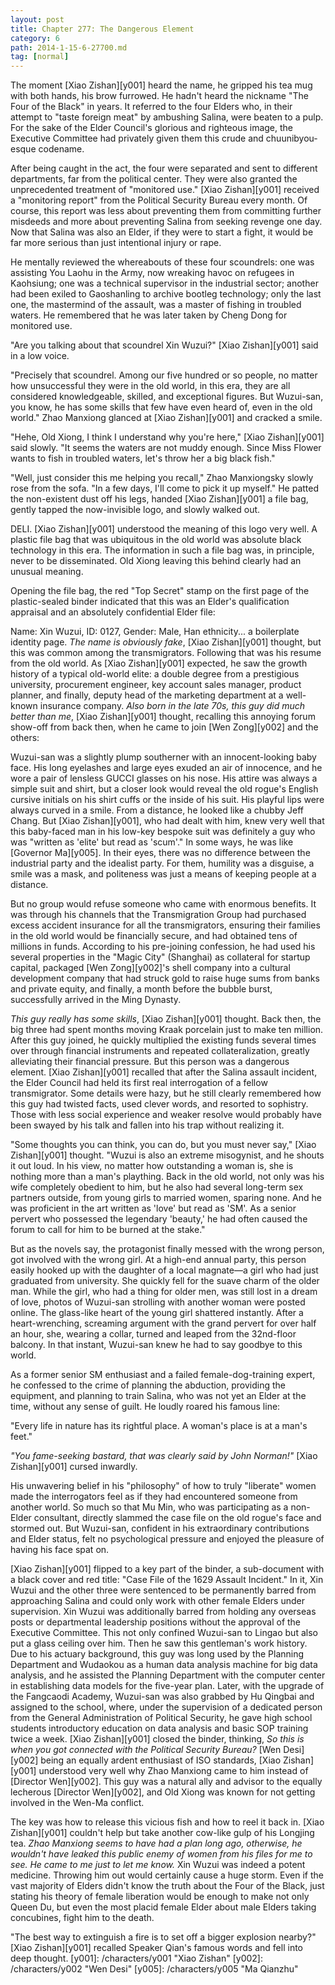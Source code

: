 ```yaml
---
layout: post
title: Chapter 277: The Dangerous Element
category: 6
path: 2014-1-15-6-27700.md
tag: [normal]
---
```


The moment [Xiao Zishan][y001] heard the name, he gripped his tea mug with both hands, his brow furrowed. He hadn't heard the nickname "The Four of the Black" in years. It referred to the four Elders who, in their attempt to "taste foreign meat" by ambushing Salina, were beaten to a pulp. For the sake of the Elder Council's glorious and righteous image, the Executive Committee had privately given them this crude and chuunibyou-esque codename.

After being caught in the act, the four were separated and sent to different departments, far from the political center. They were also granted the unprecedented treatment of "monitored use." [Xiao Zishan][y001] received a "monitoring report" from the Political Security Bureau every month. Of course, this report was less about preventing them from committing further misdeeds and more about preventing Salina from seeking revenge one day. Now that Salina was also an Elder, if they were to start a fight, it would be far more serious than just intentional injury or rape.

He mentally reviewed the whereabouts of these four scoundrels: one was assisting You Laohu in the Army, now wreaking havoc on refugees in Kaohsiung; one was a technical supervisor in the industrial sector; another had been exiled to Gaoshanling to archive bootleg technology; only the last one, the mastermind of the assault, was a master of fishing in troubled waters. He remembered that he was later taken by Cheng Dong for monitored use.

"Are you talking about that scoundrel Xin Wuzui?" [Xiao Zishan][y001] said in a low voice.

"Precisely that scoundrel. Among our five hundred or so people, no matter how unsuccessful they were in the old world, in this era, they are all considered knowledgeable, skilled, and exceptional figures. But Wuzui-san, you know, he has some skills that few have even heard of, even in the old world." Zhao Manxiong glanced at [Xiao Zishan][y001] and cracked a smile.

"Hehe, Old Xiong, I think I understand why you're here," [Xiao Zishan][y001] said slowly. "It seems the waters are not muddy enough. Since Miss Flower wants to fish in troubled waters, let's throw her a big black fish."

"Well, just consider this me helping you recall," Zhao Manxiongsky slowly rose from the sofa. "In a few days, I'll come to pick it up myself." He patted the non-existent dust off his legs, handed [Xiao Zishan][y001] a file bag, gently tapped the now-invisible logo, and slowly walked out.

DELI. [Xiao Zishan][y001] understood the meaning of this logo very well. A plastic file bag that was ubiquitous in the old world was absolute black technology in this era. The information in such a file bag was, in principle, never to be disseminated. Old Xiong leaving this behind clearly had an unusual meaning.

Opening the file bag, the red "Top Secret" stamp on the first page of the plastic-sealed binder indicated that this was an Elder's qualification appraisal and an absolutely confidential Elder file:

Name: Xin Wuzui, ID: 0127, Gender: Male, Han ethnicity... a boilerplate identity page. *The name is obviously fake*, [Xiao Zishan][y001] thought, but this was common among the transmigrators. Following that was his resume from the old world. As [Xiao Zishan][y001] expected, he saw the growth history of a typical old-world elite: a double degree from a prestigious university, procurement engineer, key account sales manager, product planner, and finally, deputy head of the marketing department at a well-known insurance company. *Also born in the late 70s, this guy did much better than me*, [Xiao Zishan][y001] thought, recalling this annoying forum show-off from back then, when he came to join [Wen Zong][y002] and the others:

Wuzui-san was a slightly plump southerner with an innocent-looking baby face. His long eyelashes and large eyes exuded an air of innocence, and he wore a pair of lensless GUCCI glasses on his nose. His attire was always a simple suit and shirt, but a closer look would reveal the old rogue's English cursive initials on his shirt cuffs or the inside of his suit. His playful lips were always curved in a smile. From a distance, he looked like a chubby Jeff Chang. But [Xiao Zishan][y001], who had dealt with him, knew very well that this baby-faced man in his low-key bespoke suit was definitely a guy who was "written as 'elite' but read as 'scum'." In some ways, he was like [Governor Ma][y005]. In their eyes, there was no difference between the industrial party and the idealist party. For them, humility was a disguise, a smile was a mask, and politeness was just a means of keeping people at a distance.

But no group would refuse someone who came with enormous benefits. It was through his channels that the Transmigration Group had purchased excess accident insurance for all the transmigrators, ensuring their families in the old world would be financially secure, and had obtained tens of millions in funds. According to his pre-joining confession, he had used his several properties in the "Magic City" (Shanghai) as collateral for startup capital, packaged [Wen Zong][y002]'s shell company into a cultural development company that had struck gold to raise huge sums from banks and private equity, and finally, a month before the bubble burst, successfully arrived in the Ming Dynasty.

*This guy really has some skills*, [Xiao Zishan][y001] thought. Back then, the big three had spent months moving Kraak porcelain just to make ten million. After this guy joined, he quickly multiplied the existing funds several times over through financial instruments and repeated collateralization, greatly alleviating their financial pressure. But this person was a dangerous element. [Xiao Zishan][y001] recalled that after the Salina assault incident, the Elder Council had held its first real interrogation of a fellow transmigrator. Some details were hazy, but he still clearly remembered how this guy had twisted facts, used clever words, and resorted to sophistry. Those with less social experience and weaker resolve would probably have been swayed by his talk and fallen into his trap without realizing it.

"Some thoughts you can think, you can do, but you must never say," [Xiao Zishan][y001] thought. "Wuzui is also an extreme misogynist, and he shouts it out loud. In his view, no matter how outstanding a woman is, she is nothing more than a man's plaything. Back in the old world, not only was his wife completely obedient to him, but he also had several long-term sex partners outside, from young girls to married women, sparing none. And he was proficient in the art written as 'love' but read as 'SM'. As a senior pervert who possessed the legendary 'beauty,' he had often caused the forum to call for him to be burned at the stake."

But as the novels say, the protagonist finally messed with the wrong person, got involved with the wrong girl. At a high-end annual party, this person easily hooked up with the daughter of a local magnate—a girl who had just graduated from university. She quickly fell for the suave charm of the older man. While the girl, who had a thing for older men, was still lost in a dream of love, photos of Wuzui-san strolling with another woman were posted online. The glass-like heart of the young girl shattered instantly. After a heart-wrenching, screaming argument with the grand pervert for over half an hour, she, wearing a collar, turned and leaped from the 32nd-floor balcony. In that instant, Wuzui-san knew he had to say goodbye to this world.

As a former senior SM enthusiast and a failed female-dog-training expert, he confessed to the crime of planning the abduction, providing the equipment, and planning to train Salina, who was not yet an Elder at the time, without any sense of guilt. He loudly roared his famous line:

"Every life in nature has its rightful place. A woman's place is at a man's feet."

*"You fame-seeking bastard, that was clearly said by John Norman!"* [Xiao Zishan][y001] cursed inwardly.

His unwavering belief in his "philosophy" of how to truly "liberate" women made the interrogators feel as if they had encountered someone from another world. So much so that Mu Min, who was participating as a non-Elder consultant, directly slammed the case file on the old rogue's face and stormed out. But Wuzui-san, confident in his extraordinary contributions and Elder status, felt no psychological pressure and enjoyed the pleasure of having his face spat on.

[Xiao Zishan][y001] flipped to a key part of the binder, a sub-document with a black cover and red title: "Case File of the 1629 Assault Incident." In it, Xin Wuzui and the other three were sentenced to be permanently barred from approaching Salina and could only work with other female Elders under supervision. Xin Wuzui was additionally barred from holding any overseas posts or departmental leadership positions without the approval of the Executive Committee. This not only confined Wuzui-san to Lingao but also put a glass ceiling over him. Then he saw this gentleman's work history. Due to his actuary background, this guy was long used by the Planning Department and Wudaokou as a human data analysis machine for big data analysis, and he assisted the Planning Department with the computer center in establishing data models for the five-year plan. Later, with the upgrade of the Fangcaodi Academy, Wuzui-san was also grabbed by Hu Qingbai and assigned to the school, where, under the supervision of a dedicated person from the General Administration of Political Security, he gave high school students introductory education on data analysis and basic SOP training twice a week. [Xiao Zishan][y001] closed the binder, thinking, *So this is when you got connected with the Political Security Bureau?* [Wen Desi][y002] being an equally ardent enthusiast of ISO standards, [Xiao Zishan][y001] understood very well why Zhao Manxiong came to him instead of [Director Wen][y002]. This guy was a natural ally and advisor to the equally lecherous [Director Wen][y002], and Old Xiong was known for not getting involved in the Wen-Ma conflict.

The key was how to release this vicious fish and how to reel it back in. [Xiao Zishan][y001] couldn't help but take another cow-like gulp of his Longjing tea. *Zhao Manxiong seems to have had a plan long ago, otherwise, he wouldn't have leaked this public enemy of women from his files for me to see. He came to me just to let me know.* Xin Wuzui was indeed a potent medicine. Throwing him out would certainly cause a huge storm. Even if the vast majority of Elders didn't know the truth about the Four of the Black, just stating his theory of female liberation would be enough to make not only Queen Du, but even the most placid female Elder about male Elders taking concubines, fight him to the death.

"The best way to extinguish a fire is to set off a bigger explosion nearby?" [Xiao Zishan][y001] recalled Speaker Qian's famous words and fell into deep thought.
[y001]: /characters/y001 "Xiao Zishan"
[y002]: /characters/y002 "Wen Desi"
[y005]: /characters/y005 "Ma Qianzhu"